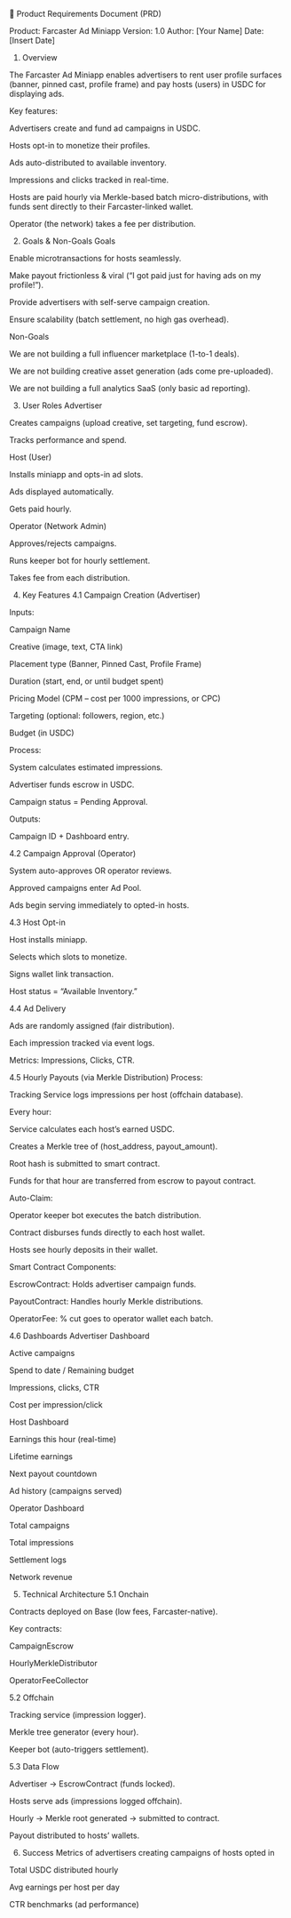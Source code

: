 📄 Product Requirements Document (PRD)

Product: Farcaster Ad Miniapp
Version: 1.0
Author: [Your Name]
Date: [Insert Date]

1. Overview

The Farcaster Ad Miniapp enables advertisers to rent user profile surfaces (banner, pinned cast, profile frame) and pay hosts (users) in USDC for displaying ads.

Key features:

Advertisers create and fund ad campaigns in USDC.

Hosts opt-in to monetize their profiles.

Ads auto-distributed to available inventory.

Impressions and clicks tracked in real-time.

Hosts are paid hourly via Merkle-based batch micro-distributions, with funds sent directly to their Farcaster-linked wallet.

Operator (the network) takes a fee per distribution.

2. Goals & Non-Goals
Goals

Enable microtransactions for hosts seamlessly.

Make payout frictionless & viral (“I got paid just for having ads on my profile!”).

Provide advertisers with self-serve campaign creation.

Ensure scalability (batch settlement, no high gas overhead).

Non-Goals

We are not building a full influencer marketplace (1-to-1 deals).

We are not building creative asset generation (ads come pre-uploaded).

We are not building a full analytics SaaS (only basic ad reporting).

3. User Roles
Advertiser

Creates campaigns (upload creative, set targeting, fund escrow).

Tracks performance and spend.

Host (User)

Installs miniapp and opts-in ad slots.

Ads displayed automatically.

Gets paid hourly.

Operator (Network Admin)

Approves/rejects campaigns.

Runs keeper bot for hourly settlement.

Takes fee from each distribution.

4. Key Features
4.1 Campaign Creation (Advertiser)

Inputs:

Campaign Name

Creative (image, text, CTA link)

Placement type (Banner, Pinned Cast, Profile Frame)

Duration (start, end, or until budget spent)

Pricing Model (CPM – cost per 1000 impressions, or CPC)

Targeting (optional: followers, region, etc.)

Budget (in USDC)

Process:

System calculates estimated impressions.

Advertiser funds escrow in USDC.

Campaign status = Pending Approval.

Outputs:

Campaign ID + Dashboard entry.

4.2 Campaign Approval (Operator)

System auto-approves OR operator reviews.

Approved campaigns enter Ad Pool.

Ads begin serving immediately to opted-in hosts.

4.3 Host Opt-in

Host installs miniapp.

Selects which slots to monetize.

Signs wallet link transaction.

Host status = “Available Inventory.”

4.4 Ad Delivery

Ads are randomly assigned (fair distribution).

Each impression tracked via event logs.

Metrics: Impressions, Clicks, CTR.

4.5 Hourly Payouts (via Merkle Distribution)
Process:

Tracking Service logs impressions per host (offchain database).

Every hour:

Service calculates each host’s earned USDC.

Creates a Merkle tree of (host_address, payout_amount).

Root hash is submitted to smart contract.

Funds for that hour are transferred from escrow to payout contract.

Auto-Claim:

Operator keeper bot executes the batch distribution.

Contract disburses funds directly to each host wallet.

Hosts see hourly deposits in their wallet.

Smart Contract Components:

EscrowContract: Holds advertiser campaign funds.

PayoutContract: Handles hourly Merkle distributions.

OperatorFee: % cut goes to operator wallet each batch.

4.6 Dashboards
Advertiser Dashboard

Active campaigns

Spend to date / Remaining budget

Impressions, clicks, CTR

Cost per impression/click

Host Dashboard

Earnings this hour (real-time)

Lifetime earnings

Next payout countdown

Ad history (campaigns served)

Operator Dashboard

Total campaigns

Total impressions

Settlement logs

Network revenue

5. Technical Architecture
5.1 Onchain

Contracts deployed on Base (low fees, Farcaster-native).

Key contracts:

CampaignEscrow

HourlyMerkleDistributor

OperatorFeeCollector

5.2 Offchain

Tracking service (impression logger).

Merkle tree generator (every hour).

Keeper bot (auto-triggers settlement).

5.3 Data Flow

Advertiser → EscrowContract (funds locked).

Hosts serve ads (impressions logged offchain).

Hourly → Merkle root generated → submitted to contract.

Payout distributed to hosts’ wallets.

6. Success Metrics
of advertisers creating campaigns
of hosts opted in

Total USDC distributed hourly

Avg earnings per host per day

CTR benchmarks (ad performance)